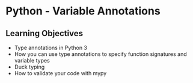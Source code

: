 # Python - Variable Annotations
## Learning Objectives
- Type annotations in Python 3
- How you can use type annotations to specify function signatures and variable types<br>
- Duck typing<br>
- How to validate your code with mypy<br>
